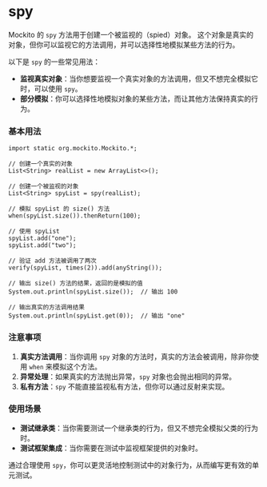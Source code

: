 # spy

Mockito 的 `spy` 方法用于创建一个被监视的（spied）对象。
这个对象是真实的对象，但你可以监视它的方法调用，并可以选择性地模拟某些方法的行为。

以下是 `spy` 的一些常见用法：

- **监视真实对象**：当你想要监视一个真实对象的方法调用，但又不想完全模拟它时，可以使用 `spy`。
- **部分模拟**：你可以选择性地模拟对象的某些方法，而让其他方法保持真实的行为。

### 基本用法

```
import static org.mockito.Mockito.*;

// 创建一个真实的对象
List<String> realList = new ArrayList<>();

// 创建一个被监视的对象
List<String> spyList = spy(realList);

// 模拟 spyList 的 size() 方法
when(spyList.size()).thenReturn(100);

// 使用 spyList
spyList.add("one");
spyList.add("two");

// 验证 add 方法被调用了两次
verify(spyList, times(2)).add(anyString());

// 输出 size() 方法的结果，返回的是模拟的值
System.out.println(spyList.size());  // 输出 100

// 输出真实的方法调用结果
System.out.println(spyList.get(0));  // 输出 "one"
```

### 注意事项

1. **真实方法调用**：当你调用 `spy` 对象的方法时，真实的方法会被调用，除非你使用 `when` 来模拟这个方法。
2. **异常处理**：如果真实的方法抛出异常，`spy` 对象也会抛出相同的异常。
3. **私有方法**：`spy` 不能直接监视私有方法，但你可以通过反射来实现。

### 使用场景

- **测试继承类**：当你需要测试一个继承类的行为，但又不想完全模拟父类的行为时。
- **测试框架集成**：当你需要在测试中监视框架提供的对象时。

通过合理使用 `spy`，你可以更灵活地控制测试中的对象行为，从而编写更有效的单元测试。

